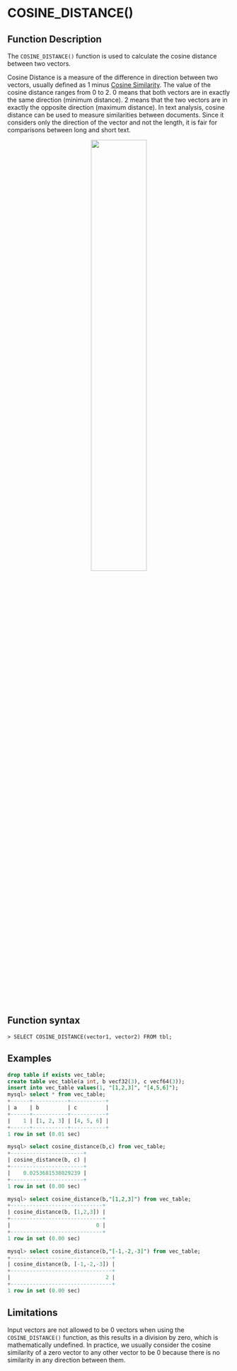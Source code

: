 # COSINE\_DISTANCE()

## Function Description

The `COSINE_DISTANCE()` function is used to calculate the cosine distance between two vectors.

Cosine Distance is a measure of the difference in direction between two vectors, usually defined as 1 minus [Cosine Similarity](cosine_similarity.md). The value of the cosine distance ranges from 0 to 2. 0 means that both vectors are in exactly the same direction (minimum distance). 2 means that the two vectors are in exactly the opposite direction (maximum distance). In text analysis, cosine distance can be used to measure similarities between documents. Since it considers only the direction of the vector and not the length, it is fair for comparisons between long and short text.

<div align="center">
<img src=https://github.com/OmniFabric/artwork/blob/main/docs/reference/vector/cosine_distance.png?raw=true width=50% heigth=50%/>
</div>

## Function syntax

```
> SELECT COSINE_DISTANCE(vector1, vector2) FROM tbl;
```

## Examples

```sql
drop table if exists vec_table;
create table vec_table(a int, b vecf32(3), c vecf64(3));
insert into vec_table values(1, "[1,2,3]", "[4,5,6]");
mysql> select * from vec_table;
+------+-----------+-----------+
| a    | b         | c         |
+------+-----------+-----------+
|    1 | [1, 2, 3] | [4, 5, 6] |
+------+-----------+-----------+
1 row in set (0.01 sec)

mysql> select cosine_distance(b,c) from vec_table;
+-----------------------+
| cosine_distance(b, c) |
+-----------------------+
|    0.0253681538029239 |
+-----------------------+
1 row in set (0.00 sec)

mysql> select cosine_distance(b,"[1,2,3]") from vec_table;
+-----------------------------+
| cosine_distance(b, [1,2,3]) |
+-----------------------------+
|                           0 |
+-----------------------------+
1 row in set (0.00 sec)

mysql> select cosine_distance(b,"[-1,-2,-3]") from vec_table;
+--------------------------------+
| cosine_distance(b, [-1,-2,-3]) |
+--------------------------------+
|                              2 |
+--------------------------------+
1 row in set (0.00 sec)
```

## Limitations

Input vectors are not allowed to be 0 vectors when using the `COSINE_DISTANCE()` function, as this results in a division by zero, which is mathematically undefined. In practice, we usually consider the cosine similarity of a zero vector to any other vector to be 0 because there is no similarity in any direction between them.